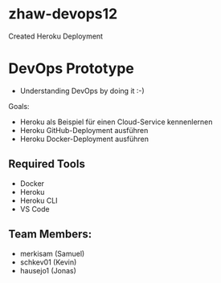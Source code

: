 # zhaw-devops12

Created Heroku Deployment

# DevOps Prototype
* Understanding DevOps by doing it :-)

Goals:
- Heroku als Beispiel für einen Cloud-Service kennenlernen 
- Heroku GitHub-Deployment ausführen 
- Heroku Docker-Deployment ausführen 

## Required Tools
* Docker
* Heroku
* Heroku CLI
* VS Code

## Team Members:

- merkisam (Samuel)
- schkev01 (Kevin)
- hausejo1 (Jonas)

